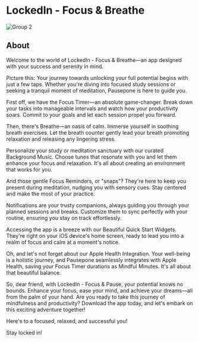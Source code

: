 # LockedIn - Focus & Breathe
![Group 2](https://github.com/matsveil/lockedin/assets/109008007/51c9f3ee-89d0-4092-93fc-99d4b4272213)

## About
Welcome to the world of LockedIn - Focus & Breathe—an app designed with your success and serenity in mind.

Picture this: Your journey towards unlocking your full potential begins with just a few taps. Whether you're diving into focused study sessions or seeking a tranquil moment of meditation, Pausepone is here to guide you.

First off, we have the Focus Timer—an absolute game-changer. Break down your tasks into manageable intervals and watch how your productivity soars. Commit to your goals and let each session propel you forward.

Then, there's Breathe—an oasis of calm. Immerse yourself in soothing breath exercises. Let the breath counter gently lead your breath promoting relaxation and releasing any lingering stress.

Personalize your study or meditation sanctuary with our curated Background Music. Choose tunes that resonate with you and let them enhance your focus and relaxation. It's all about creating an environment that works for you.

And those gentle Focus Reminders, or "snaps"? They're here to keep you present during meditation, nudging you with sensory cues. Stay centered and make the most of your practice.

Notifications are your trusty companions, always guiding you through your planned sessions and breaks. Customize them to sync perfectly with your routine, ensuring you stay on track effortlessly.

Accessing the app is a breeze with our Beautiful Quick Start Widgets. They're right on your iOS device's home screen, ready to lead you into a realm of focus and calm at a moment's notice.

Oh, and let's not forget about our Apple Health Integration. Your well-being is a holistic journey, and Pausepone seamlessly integrates with Apple Health, saving your Focus Timer durations as Mindful Minutes. It's all about that beautiful balance.

So, dear friend, with LockedIn - Focus & Pause, your potential knows no bounds. Enhance your focus, ease your mind, and achieve your dreams—all from the palm of your hand. Are you ready to take this journey of mindfulness and productivity? Download the app today, and let's embark on this exciting adventure together!

Here's to a focused, relaxed, and successful you!

Stay locked in!
